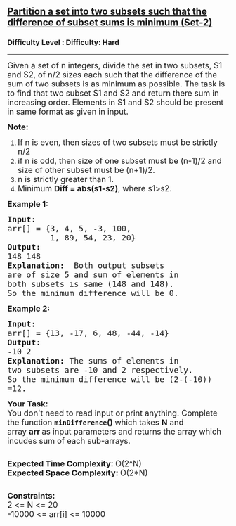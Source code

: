 <h2><a href="https://www.geeksforgeeks.org/problems/partition-a-set-into-two-subsets-such-that-the-difference-of-subset-sums-is-minimum-set-2/1?page=2&difficulty=Hard&status=unsolved&sortBy=accuracy">Partition a set into two subsets such that the difference of subset sums is minimum (Set-2)</a></h2><h3>Difficulty Level : Difficulty: Hard</h3><hr><div class="problems_problem_content__Xm_eO"><p><span style="font-size: 18px;">Given a set of n integers, divide the set in two subsets, S1 and S2, of n/2 sizes each such that the difference of the sum of two subsets is as minimum as possible. The task is to find that two subset S1 and S2 and return there sum in increasing order. Elements in S1 and S2 should be present in same format as given in input.</span></p>
<p><span style="font-size: 18px;"><strong>Note:</strong>&nbsp;</span></p>
<ol>
<li><span style="font-size: 18px;">If n is even, then sizes of two subsets must be strictly n/2 </span></li>
<li><span style="font-size: 18px;">if n is odd, then size of one subset must be (n-1)/2 and size of other subset must be (n+1)/2.</span></li>
<li><span style="font-size: 18px;">n is&nbsp;strictly greater than 1.</span></li>
<li><span style="font-size: 18px;">Minimum <strong>Diff = abs(s1-s2)</strong>, where s1&gt;s2.</span></li>
</ol>
<p><strong><span style="font-size: 18px;">Example 1:</span></strong></p>
<pre><span style="font-size: 18px;"><strong>Input:</strong> 
arr[] = {3, 4, 5, -3, 100, 
         1, 89, 54, 23, 20}
<strong>Output: </strong>
148 148
<strong>Explanation:</strong>  Both output subsets 
are of size 5 and sum of elements in 
both subsets is same (148 and 148).
So the minimum difference will be 0.</span></pre>
<p><strong><span style="font-size: 18px;">Example 2:</span></strong></p>
<pre><span style="font-size: 18px;"><strong>Input:</strong> 
arr[] = {13, -17, 6, 48, -44, -14}
<strong>Output:
</strong>-10 2
<strong>Explanation:</strong> The sums of elements in 
two subsets are -10 and 2 respectively.
So the minimum difference will be (2-(-10))
=12.</span></pre>
<p><span style="font-size: 18px;"><strong>Your Task:</strong><br>You don't need to read input or print anything. Complete the function&nbsp;<strong><code>minDifference</code>()&nbsp;</strong>which takes&nbsp;<strong>N</strong>&nbsp;and array&nbsp;<strong>arr&nbsp;</strong>as input parameters and returns the array which incudes sum of each sub-arrays.</span><br>&nbsp;</p>
<p><span style="font-size: 18px;"><strong>Expected Time Complexity:&nbsp;</strong>O(2^N)<br><strong>Expected Space Complexity:&nbsp;</strong>O(2*N)</span><br>&nbsp;</p>
<p><span style="font-size: 18px;"><strong>Constraints:</strong><br>2 &lt;= N &lt;= 20<br>-10000 &lt;= arr[i] &lt;= 10000</span></p></div>